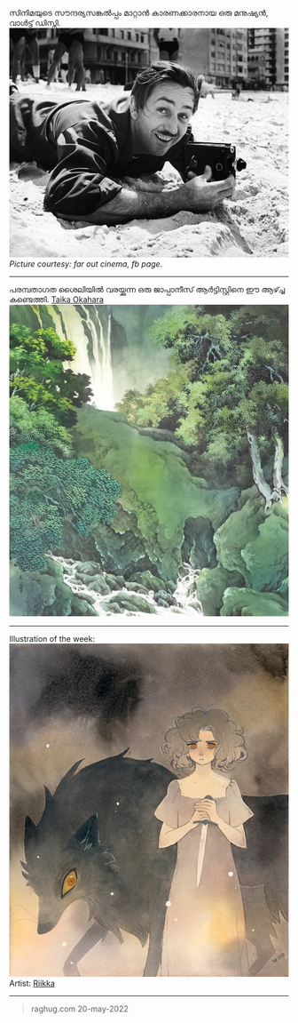സിനിമയുടെ സൗന്ദര്യസങ്കൽപ്പം മാറ്റാൻ കാരണക്കാരനായ ഒരു മനുഷ്യൻ, വാൾട്ട് ഡിസ്നി. 
![disney](1608DA51-3B4F-4913-B019-777579DD5DAA.jpeg)
*Picture courtesy: far out cinema, fb page.*

---

പരമ്പതാഗത ശൈലിയിൽ വരയ്ക്കുന്ന ഒരു ജാപ്പാനീസ് ആർട്ടിസ്റ്റിനെ ഈ ആഴ്ച്ച കണ്ടെത്തി.
[Taika Okahara](https://okaharataika.jp/en/)
![taika](574EAFA1-A456-47DB-A13C-EC50E90D8FE0.jpeg)

---

Illustration of the week:
![riikka](86F81BB3-35B9-4BF3-9E0A-151BA2D70CFB.jpeg)
Artist:  [Riikka](https://twitter.com/riikkapaints)

---


> raghug.com
20-may-2022